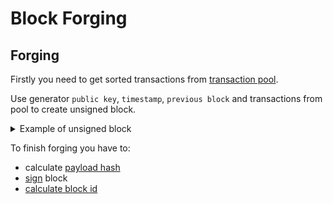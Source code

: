 # Block Forging

## Forging

Firstly you need to get sorted transactions from [transaction pool](../transaction/pool.md).

Use generator `public key`, `timestamp`, `previous block` and transactions from pool to create unsigned block.

<details>
  <summary>Example of unsigned block</summary>
  
```json
{
    "version": 1,
    "createdAt": 124999700,
    "height": 2,
    "previousBlockId": "cbb9449abb9672d33fa2eb200b1c8b03db7c6572dfb6e59dc334c0ab82b63ab0",
    "transactionCount": 2,
    "amount": 400000000,
    "fee": 40000,
    "generatorPublicKey": "301c99b6ee57807664eae0a43a58c7d39c5e8a6441aa2239e2024046161e652f",
    "transactions": [{
        "id": "4c3cf6dcd0a8a3d907ab562f2bef795c55c57edbfb07cf958a4b676027974e93",
        "blockId": "e1abaec40cb3ac3ba79c3d3ac3a1d3405a24da78a202a528b1728e18c50048b4",
        "type": 10,
        "createdAt": 124999390,
        "senderPublicKey": "f4ae589b02f97e9ab5bce61cf187bcc96cfb3fdf9a11333703a682b7d47c8dc2",
        "senderAddress": "4995063339468361088",
        "signature": "4c4110a7bcc7634234f93676a7c32703f4fefaf5e17a982610b037f3ee8e0514f7f9b6e5957c9f35c51145cda75312f26184b824a10741e9a872be6120930601",
        "secondSignature": "",
        "fee": 20000,
        "salt": "ca228176e6aabedeea82acd8d1e34d60",
        "asset": {
            "recipientAddress": "15450248553013606895",
            "amount": 200000000
        }
    }]
}
```
  
</details>

To finish forging you have to:

 * calculate [payload hash](payload_hash.md)
 * [sign](signing.md) block
 * [calculate block id](id.md)

